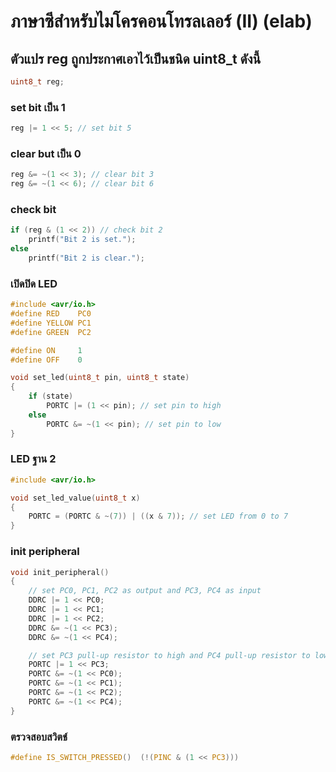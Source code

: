 # ภาษาซีสำหรับไมโครคอนโทรลเลอร์ (II) (elab)

## ตัวแปร reg ถูกประกาศเอาไว้เป็นชนิด uint8_t ดังนี้

```c
uint8_t reg;
```

### set bit เป็น 1

```c
reg |= 1 << 5; // set bit 5
```

### clear but เป็น 0

```c
reg &= ~(1 << 3); // clear bit 3
reg &= ~(1 << 6); // clear bit 6
```

### check bit
```c
if (reg & (1 << 2)) // check bit 2
    printf("Bit 2 is set.");
else
    printf("Bit 2 is clear.");
```

### เปิดปิด LED
```c
#include <avr/io.h>
#define RED    PC0
#define YELLOW PC1
#define GREEN  PC2

#define ON     1
#define OFF    0

void set_led(uint8_t pin, uint8_t state)
{
    if (state)
        PORTC |= (1 << pin); // set pin to high
    else
        PORTC &= ~(1 << pin); // set pin to low
}
```

### LED ฐาน 2

```c
#include <avr/io.h>

void set_led_value(uint8_t x)
{
    PORTC = (PORTC & ~(7)) | ((x & 7)); // set LED from 0 to 7
}
```

### init peripheral 

```c
void init_peripheral()
{
    // set PC0, PC1, PC2 as output and PC3, PC4 as input
    DDRC |= 1 << PC0;
    DDRC |= 1 << PC1;
    DDRC |= 1 << PC2;
    DDRC &= ~(1 << PC3);
    DDRC &= ~(1 << PC4);

    // set PC3 pull-up resistor to high and PC4 pull-up resistor to low
    PORTC |= 1 << PC3;
    PORTC &= ~(1 << PC0);
    PORTC &= ~(1 << PC1);
    PORTC &= ~(1 << PC2);
    PORTC &= ~(1 << PC4);
}
```

### ตรวจสอบสวิตช์
```c
#define IS_SWITCH_PRESSED()  (!(PINC & (1 << PC3)))
```
